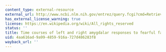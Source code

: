 ```yaml
---
content_type: external-resource
external_url: http://www.ncbi.nlm.nih.gov/entrez/query.fcgi?cmd=Retrieve&db=PubMed&dopt=Citation&list_uids=11241871
has_external_license_warning: true
license: https://en.wikipedia.org/wiki/All_rights_reserved
status: ''
title: Time courses of left and right amygdalar responses to fearful facial expresssions
uid: 4aa616ad-9a99-4859-916a-727d486283f8
wayback_url: ''
---
```

